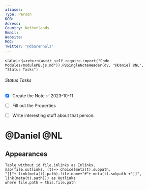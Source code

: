 ```yaml
---
aliases: 
Type: Person
DOB: 
Adress: 
Country: Netherlands
Email: 
Website: 
MOC: 
Twitter: "@dbarenholz"
---
```


status::  `$=return(await self.require.import("Code Modules/modulePB.js.md")).PBSingleNoteHeader(dv, "@Daniel @NL", "Status Tasks")`

###### Status Tasks
- [x] Create the Note ✅ 2023-10-11
- [ ] Fill out the Properties
- [ ] Write interesting stuff about that person.


# @Daniel @NL


## Appearances

```dataview
Table without id file.inlinks as Inlinks, 
map(file.outlinks, (t)=> choice(meta(t).subpath, 
"[["+ link(meta(t).path).file.name+"#"+ meta(t).subpath +"]]", 
link(meta(t).path))) as Outlinks
where file.path = this.file.path
```



